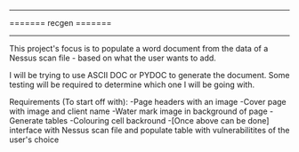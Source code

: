 ----------------------

======= recgen =======

----------------------


This project's focus is to populate a word document from the data of a Nessus scan file - based on what the user wants to add.

I will be trying to use ASCII DOC or PYDOC to generate the document. Some testing will be required to determine which one I will be going with.


Requirements (To start off with):
-Page headers with an image
-Cover page with image and client name
-Water mark image in background of page
-Generate tables
-Colouring cell backround
-[Once above can be done] interface with Nessus scan file and populate table with vulnerabilitites of the user's choice
